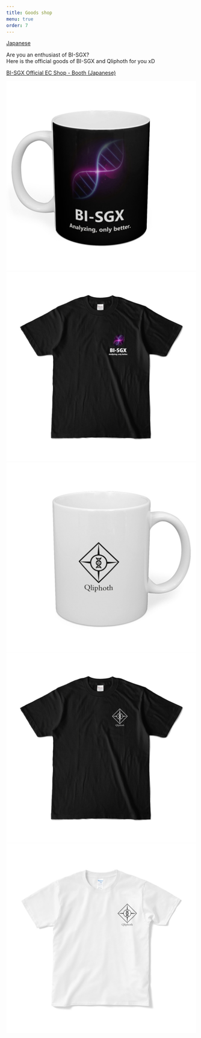 ```yaml
---
title: Goods shop
menu: true
order: 7
---
```


[Japanese](/docs/shop_ja)

Are you an enthusiast of BI-SGX?  
Here is the official goods of BI-SGX and Qliphoth for you xD

[BI-SGX Official EC Shop - Booth (Japanese)](https://bi-sgx.booth.pm/)

![photo](/assets/img/goods1.jpg)![photo](/assets/img/goods2.jpg) 
![photo](/assets/img/goods3.jpg)![photo](/assets/img/goods4.jpg) 
![photo](/assets/img/goods5.jpg) 
